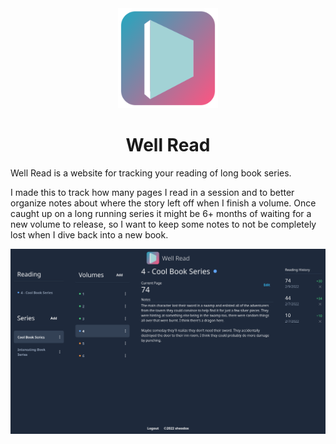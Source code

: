 <div align="center">
	<img src="src/static/assets/logo.svg?sanitize=true" width="160" height="160" alt="Well Read logo">
	<h1>Well Read</h1>
</div>

Well Read is a website for tracking your reading of long book series.

I made this to track how many pages I read in a session and to better organize notes about where the story left off when I finish a volume. Once caught up on a long running series it might be 6+ months of waiting for a new volume to release, so I want to keep some notes to not be completely lost when I dive back into a new book.

<img src="docs/screenshot.png" alt="screenshot">
